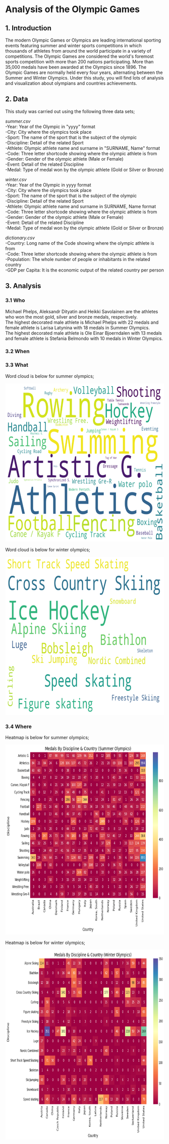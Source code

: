 # Analysis of the Olympic Games

## 1. Introduction

The modern Olympic Games or Olympics are leading international sporting events featuring summer and winter sports competitions in which thousands 
of athletes from around the world participate in a variety of competitions. The Olympic Games are considered the world's foremost sports 
competition with more than 200 nations participating. More than 35,000 medals have been awarded at the Olympics since 1896. The Olympic Games are 
normally held every four years, alternating between the Summer and Winter Olympics. Under this study, you will find lots of analysis and visualization 
about olympians and countries achievements.

## 2. Data

This study was carried out using the following three data sets;

*summer.csv*  <br/>
-Year: Year of the Olympic in "yyyy" format<br/>
-City: City ​​where the olympics took place<br/>
-Sport: The name of the sport that is the subject of the olympic<br/>
-Discipline: Detail of the related Sport<br/>
-Athlete: Olympic athlete name and surname in "SURNAME, Name" format<br/>
-Code: Three letter shortcode showing where the olympic athlete is from<br/>
-Gender: Gender of the olympic athlete (Male or Female) <br/>
-Event: Detail of the related Discipline<br/>
-Medal: Type of medal won by the olympic athlete (Gold or Silver or Bronze)<br/>

*winter.csv* <br/>
-Year: Year of the Olympic in yyyy format<br/>
-City: City ​​where the olympics took place<br/>
-Sport: The name of the sport that is the subject of the olympic<br/>
-Discipline: Detail of the related Sport<br/>
-Athlete: Olympic athlete name and surname in SURNAME, Name format<br/>
-Code: Three letter shortcode showing where the olympic athlete is from<br/>
-Gender: Gender of the olympic athlete (Male or Female) <br/>
-Event: Detail of the related Discipline<br/>
-Medal: Type of medal won by the olympic athlete (Gold or Silver or Bronze)<br/>

*dictionary.csv* <br/>
-Country: Long name of the Code showing where the olympic athlete is from<br/>
-Code: Three letter shortcode showing where the olympic athlete is from<br/>
-Population: The whole number of people or inhabitants in the related country<br/>
-GDP per Capita:  It is the economic output of the related country per person<br/>

## 3. Analysis

### 3.1 Who

Michael Phelps, Aleksandr Dityatin and Heikki Savolainen are the athletes who won the most gold, silver and bronze medals, respectively.<br/>
The highest decorated male athlete is Michael Phelps with 22 medals and female athlete is Larisa Latynina with 18 medals in Summer Olympics.<br/>
The highest decorated male athlete is Ole Einar Bjoerndalen with 13 medals and female athlete is Stefania Belmondo with 10 medals in Winter Olympics.<br/>

### 3.2 When

### 3.3 What

Word cloud is below for summer olympics;

<img src="image/what_summer.png" width="800" height="500">

Word cloud is below for winter olympics;

<img src="image/what_winter.png" width="800" height="500">

### 3.4 Where

Heatmap is below for summer olympics;

<img src="image/heatmap_summer.png" width="800" height="600">

Heatmap is below for winter olympics;

<img src="image/heatmap_winter.png" width="800" height="600">